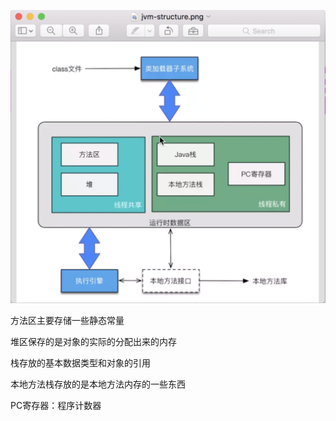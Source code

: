 ![image-20210214180619552](../$image/image-20210214180619552.png)



方法区主要存储一些静态常量

堆区保存的是对象的实际的分配出来的内存

栈存放的基本数据类型和对象的引用

本地方法栈存放的是本地方法内存的一些东西

PC寄存器：程序计数器

